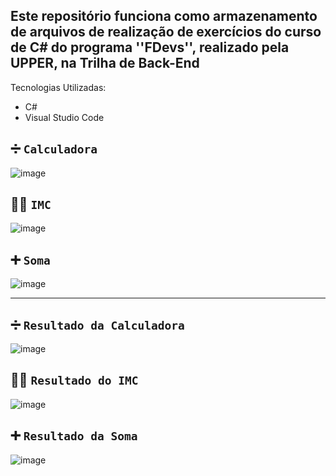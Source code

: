## Este repositório funciona como armazenamento de arquivos de realização de exercícios do curso de C# do programa ''FDevs'', realizado pela UPPER, na Trilha de Back-End

Tecnologias Utilizadas:

- C#
- Visual Studio Code

## ➗ `Calculadora`
![image](https://github.com/user-attachments/assets/b8b88bc7-76c9-4708-9f83-6f7631eb9be9)

## 🏋️‍♂️ `IMC`
![image](https://github.com/user-attachments/assets/b9e4a2a1-2610-4f08-ac3f-8f555ad48410)

## ➕ `Soma`
![image](https://github.com/user-attachments/assets/dadb0ea6-adbf-48bb-b9f0-cfd8e61f7374)

-----------------------------------------------------------------------------------------

## ➗ `Resultado da Calculadora`

![image](https://github.com/user-attachments/assets/820e4bfa-f25f-46e3-865e-8dff7694770e)

## 🏋️‍♂️ `Resultado do IMC`

![image](https://github.com/user-attachments/assets/5c52b450-1f5d-4a50-9675-732523cb7829)

## ➕ `Resultado da Soma`

![image](https://github.com/user-attachments/assets/2f2f3def-9632-4fc3-9124-198484cb74dc)

